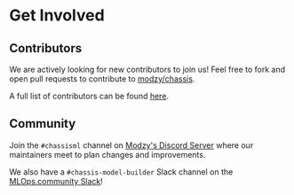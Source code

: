 # Get Involved

## Contributors

We are actively looking for new contributors to join us! Feel free to fork and open pull requests to contribute to [modzy/chassis](https://github.com/modzy/chassis).

A full list of contributors can be found [here](https://github.com/modzy/chassis/graphs/contributors).

## Community
Join the `#chassisml` channel on [Modzy's Discord Server](https://discord.gg/eW4kHSm3Z5) where our maintainers meet to plan changes and improvements.

We also have a `#chassis-model-builder` Slack channel on the [MLOps.community Slack](https://go.mlops.community/slack)!